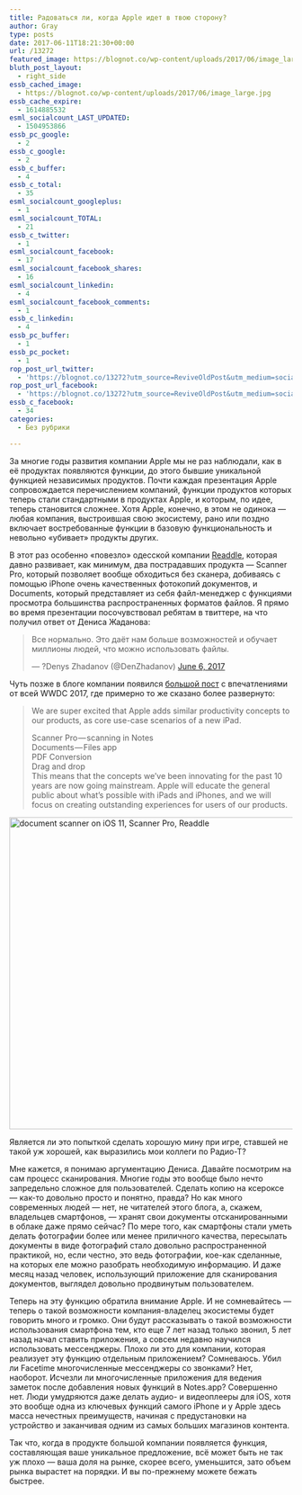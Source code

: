 ```yaml
---
title: Радоваться ли, когда Apple идет в твою сторону?
author: Gray
type: posts
date: 2017-06-11T18:21:30+00:00
url: /13272
featured_image: https://blognot.co/wp-content/uploads/2017/06/image_large_jujia7.jpg
bluth_post_layout:
  - right_side
essb_cached_image:
  - https://blognot.co/wp-content/uploads/2017/06/image_large.jpg
essb_cache_expire:
  - 1614885532
esml_socialcount_LAST_UPDATED:
  - 1504953866
essb_pc_google:
  - 2
essb_c_google:
  - 2
essb_c_buffer:
  - 4
essb_c_total:
  - 35
esml_socialcount_googleplus:
  - 1
esml_socialcount_TOTAL:
  - 21
essb_c_twitter:
  - 1
esml_socialcount_facebook:
  - 17
esml_socialcount_facebook_shares:
  - 16
esml_socialcount_linkedin:
  - 4
esml_socialcount_facebook_comments:
  - 1
essb_c_linkedin:
  - 4
essb_pc_buffer:
  - 1
essb_pc_pocket:
  - 1
rop_post_url_twitter:
  - 'https://blognot.co/13272?utm_source=ReviveOldPost&utm_medium=social&utm_campaign=ReviveOldPost'
rop_post_url_facebook:
  - 'https://blognot.co/13272?utm_source=ReviveOldPost&utm_medium=social&utm_campaign=ReviveOldPost'
essb_c_facebook:
  - 34
categories:
  - Без рубрики

---
```








За многие годы развития компании Apple мы не раз наблюдали, как в её продуктах появляются функции, до этого бывшие уникальной функцией независимых продуктов. Почти каждая презентация Apple сопровождается перечислением компаний, функции продуктов которых теперь стали стандартными в продуктах Apple, и которым, по идее, теперь становится сложнее. Хотя Apple, конечно, в этом не одинока — любая компания, выстроившая свою экосистему, рано или поздно включает востребованные функции в базовую функциональность и невольно &#171;убивает&#187; продукты других.

В этот раз особенно &#171;повезло&#187; одесской компании [Readdle][1], которая давно развивает, как минимум, два пострадавших продукта — Scanner Pro, который позволяет вообще обходиться без сканера, добиваясь с помощью iPhone очень качественных фотокопий документов, и Documents, который представляет из себя файл-менеджер с функциями просмотра большинства распространенных форматов файлов. Я прямо во время презентации посочувствовал ребятам в твиттере, на что получил ответ от Дениса Жаданова:

<blockquote class="twitter-tweet">
  <p dir="ltr" lang="ru">
    Все нормально. Это даёт нам больше возможностей и обучает миллионы людей, что можно использовать файлы.
  </p>
  
  <p>
    — ?Denys Zhadanov (@DenZhadanov) <a href="https://twitter.com/DenZhadanov/status/871894737787142144">June 6, 2017</a>
  </p>
</blockquote>



Чуть позже в блоге компании появился [большой пост][2] с впечатлениями от всей WWDC 2017, где примерно то же сказано более развернуто:

> We are super excited that Apple adds similar productivity concepts to our products, as core use-case scenarios of a new iPad.
> 
> Scanner Pro — scanning in Notes  
> Documents — Files app  
> PDF Conversion  
> Drag and drop  
> This means that the concepts we’ve been innovating for the past 10 years are now going mainstream. Apple will educate the general public about what’s possible with iPads and iPhones, and we will focus on creating outstanding experiences for users of our products.

<img data-attachment-id="13273" data-permalink="https://blognot.co/13272/image_large" data-orig-file="https://i0.wp.com/blognot.co/wp-content/uploads/2017/06/image_large_jujia7.jpg?fit=864%2C648&ssl=1" data-orig-size="864,648" data-comments-opened="0" data-image-meta="{&quot;aperture&quot;:&quot;0&quot;,&quot;credit&quot;:&quot;&quot;,&quot;camera&quot;:&quot;&quot;,&quot;caption&quot;:&quot;&quot;,&quot;created_timestamp&quot;:&quot;0&quot;,&quot;copyright&quot;:&quot;&quot;,&quot;focal_length&quot;:&quot;0&quot;,&quot;iso&quot;:&quot;0&quot;,&quot;shutter_speed&quot;:&quot;0&quot;,&quot;title&quot;:&quot;&quot;,&quot;orientation&quot;:&quot;0&quot;}" data-image-title="Document Scanner" data-image-description="" data-medium-file="https://i0.wp.com/blognot.co/wp-content/uploads/2017/06/image_large_jujia7.jpg?fit=300%2C225&ssl=1" data-large-file="https://i0.wp.com/blognot.co/wp-content/uploads/2017/06/image_large_jujia7.jpg?fit=740%2C555&ssl=1" class="aligncenter size-full wp-image-13273" src="https://i0.wp.com/blognot.co/wp-content/uploads/2017/06/image_large_jujia7.jpg?resize=740%2C555&#038;ssl=1" alt="document scanner on iOS 11, Scanner Pro, Readdle" width="740" height="555" data-wp-pid="13273" srcset="https://i0.wp.com/blognot.co/wp-content/uploads/2017/06/image_large_jujia7.jpg?w=864&ssl=1 864w, https://i0.wp.com/blognot.co/wp-content/uploads/2017/06/image_large_jujia7.jpg?resize=300%2C225&ssl=1 300w, https://i0.wp.com/blognot.co/wp-content/uploads/2017/06/image_large_jujia7.jpg?resize=768%2C576&ssl=1 768w, https://i0.wp.com/blognot.co/wp-content/uploads/2017/06/image_large_jujia7.jpg?resize=667%2C500&ssl=1 667w, https://i0.wp.com/blognot.co/wp-content/uploads/2017/06/image_large_jujia7.jpg?resize=800%2C600&ssl=1 800w, https://i0.wp.com/blognot.co/wp-content/uploads/2017/06/image_large_jujia7.jpg?w=1200&ssl=1 1200w" sizes="(max-width: 740px) 100vw, 740px" data-recalc-dims="1" /> 

Является ли это попыткой сделать хорошую мину при игре, ставшей не такой уж хорошей, как выразились мои коллеги по Радио-Т?

Мне кажется, я понимаю аргументацию Дениса. Давайте посмотрим на сам процесс сканирования. Многие годы это вообще было нечто запредельно сложное для пользователей. Сделать копию на ксероксе — как-то довольно просто и понятно, правда? Но как много современных людей — нет, не читателей этого блога, а, скажем, владельцев смартфонов, — хранят свои документы отсканированными в облаке даже прямо сейчас? По мере того, как смартфоны стали уметь делать фотографии более или менее приличного качества, пересылать документы в виде фотографий стало довольно распространенной практикой, но, если честно, это ведь фотографии, кое-как сделанные, на которых еле можно разобрать необходимую информацию. И даже месяц назад человек, использующий приложение для сканирования документов, выглядел довольно продвинутым пользователем.

Теперь на эту функцию обратила внимание Apple. И не сомневайтесь — теперь о такой возможности компания-владелец экосистемы будет говорить много и громко. Они будут рассказывать о такой возможности использования смартфона тем, кто еще 7 лет назад только звонил, 5 лет назад начал ставить приложения, а совсем недавно научился использовать мессенджеры. Плохо ли это для компании, которая реализует эту функцию отдельным приложением? Сомневаюсь. Убил ли Facetime многочисленные мессенджеры со звонками? Нет, наоборот. Исчезли ли многочисленные приложения для ведения заметок после добавления новых функций в Notes.app? Совершенно нет. Люди умудряются даже делать аудио- и видеоплееры для iOS, хотя это вообще одна из ключевых функций самого iPhone и у Apple здесь масса нечестных преимуществ, начиная с предустановки на устройство и заканчивая одним из самых больших магазинов контента.

Так что, когда в продукте большой компании появляется функция, составляющая ваше уникальное предложение, всё может быть не так уж плохо — ваша доля на рынке, скорее всего, уменьшится, зато объем рынка вырастет на порядки. И вы по-прежнему можете бежать быстрее.

 [1]: https://readdle.com
 [2]: https://blog.readdle.com/wwdc-2017-thoughts-8fa29cf6df72